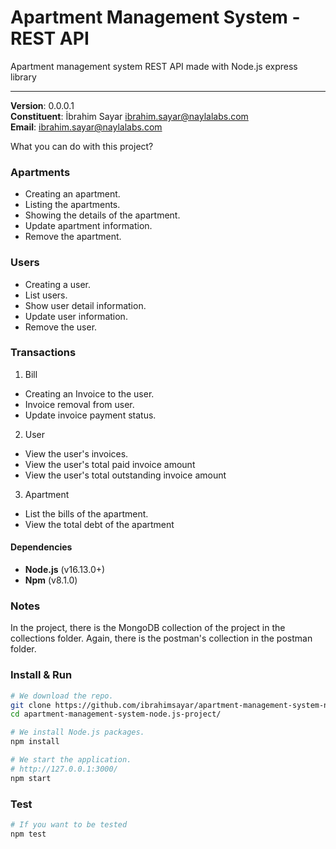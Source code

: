# Apartment Management System - REST API

Apartment management system REST API made with Node.js express library

---

**Version**: 0.0.0.1\
**Constituent**: İbrahim Sayar <ibrahim.sayar@naylalabs.com>\
**Email**: ibrahim.sayar@naylalabs.com

What you can do with this project?

### Apartments
- Creating an apartment.
- Listing the apartments.
- Showing the details of the apartment.
- Update apartment information.
- Remove the apartment.

### Users
- Creating a user.
- List users.
- Show user detail information.
- Update user information.
- Remove the user.

### Transactions
1. Bill
- Creating an Invoice to the user. 
- Invoice removal from user.
- Update invoice payment status.
2. User
- View the user's invoices.
- View the user's total paid invoice amount
- View the user's total outstanding invoice amount
3. Apartment
- List the bills of the apartment.
- View the total debt of the apartment

#### Dependencies
- **Node.js** (v16.13.0+)
- **Npm** (v8.1.0)

### Notes
In the project, there is the MongoDB collection of the project in the collections folder.
Again, there is the postman's collection in the postman folder.

### Install & Run

```bash
# We download the repo.
git clone https://github.com/ibrahimsayar/apartment-management-system-node.js-project.git
cd apartment-management-system-node.js-project/

# We install Node.js packages.
npm install

# We start the application.
# http://127.0.0.1:3000/
npm start
```

### Test

```bash
# If you want to be tested
npm test
```